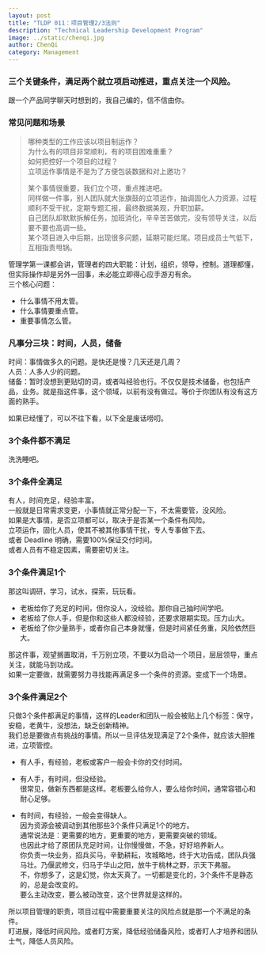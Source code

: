 ```yaml
---
layout: post
title: "TLDP 011：项目管理2/3法则"
description: "Technical Leadership Development Program"
image: ../static/chenqi.jpg
author: ChenQi
category: Management
---
```


### 三个关键条件，满足两个就立项启动推进，重点关注一个风险。

跟一个产品同学聊天时想到的，我自己编的，信不信由你。

### 常见问题和场景

> 哪种类型的工作应该以项目制运作？  
为什么有的项目非常顺利，有的项目困难重重？  
如何把控好一个项目的过程？  
立项运作事情是不是为了方便包装数据和对上邀功？
>
> 某个事情很重要，我们立个项，重点推进吧。  
同样做一件事，别人团队就大张旗鼓的立项运作，抽调固化人力资源，过程顺利不受干扰，定期专题汇报，最终数据美观，升职加薪。  
自己团队却默默拆解任务，加班消化，辛辛苦苦做完，没有领导关注，以后要不要也高调一些。  
某个项目进入中后期，出现很多问题，延期可能烂尾。项目成员士气低下，互相指责甩锅。

管理学第一课都会讲，管理者的四大职能：计划，组织，领导，控制。道理都懂，但实际操作却是另外一回事，未必能立即得心应手游刃有余。  
三个核心问题：

+ 什么事情不用太管。
+ 什么事情要重点管。
+ 重要事情怎么管。

### 凡事分三块：时间，人员，储备

时间：事情做多久的问题。是快还是慢？几天还是几周？  
人员：人多人少的问题。  
储备：暂时没想到更贴切的词，或者叫经验也行。不仅仅是技术储备，也包括产品，业务。就是指这件事，这个领域，以前有没有做过。等价于你团队有没有这方面的熟手。  

如果已经懂了，可以不往下看，以下全是废话唠叨。

### 3个条件都不满足

洗洗睡吧。

### 3个条件全满足

有人，时间充足，经验丰富。  
一般就是日常需求变更，小事情就正常分配一下，不太需要管，没风险。  
如果是大事情，是否立项都可以，取决于是否某一个条件有风险。  
立项运作，固化人员，使其不被其他事情干扰，专人专事做下去。  
或者 Deadline 明确，需要100%保证交付时间。  
或者人员有不稳定因素，需要密切关注。  

### 3个条件满足1个

那这叫调研，学习，试水，探索，玩玩看。  

+ 老板给你了充足的时间，但你没人，没经验。那你自己抽时间学吧。
+ 老板给了你人手，但是你和这些人都没经验，还要求限期实现。压力山大。  
+ 老板给了你少量熟手，或者你自己本身就懂，但是时间紧任务重，风险依然巨大。  

那这件事，观望搁置取消，千万别立项，不要以为启动一个项目，层层领导，重点关注，就能马到功成。  
如果一定要做，就需要努力寻找能再满足多一个条件的资源。变成下一个场景。  

### 3个条件满足2个

只做3个条件都满足的事情，这样的Leader和团队一般会被贴上几个标签：保守，安稳，老黄牛，没想法，缺乏创新精神。  
我们总是要做点有挑战的事情。所以一旦评估发现满足了2个条件，就应该大胆推进，立项管控。  

+ 有人手，有经验，老板或客户一般会卡你的交付时间。  

+ 有人手，有时间，但没经验。  
很常见，做新东西都是这样。老板要么给你人，要么给你时间，通常容错心和耐心足够。  

+ 有时间，有经验，一般会变得缺人。  
因为资源会被调动到其他那些3个条件只满足1个的地方。  
通常说法是：更需要的地方，更重要的地方，更需要突破的领域。  
也因此才给了原团队充足时间，让你慢慢做，不急，好好培养新人。  
你负责一块业务，招兵买马，辛勤耕耘，攻城略地，终于大功告成，团队兵强马壮。乃偃武修文，归马于华山之阳，放牛于桃林之野，示天下弗服。  
不，你想多了，这是幻觉，你太天真了。一切都是变化的，3个条件不是静态的，总是会改变的。  
要么主动改变，要么被动改变，这个世界就是这样的。  

所以项目管理的职责，项目过程中需要重要关注的风险点就是那一个不满足的条件。  
盯进展，降低时间风险。或者盯方案，降低经验储备风险，或者盯人才培养和团队士气，降低人员风险。  
